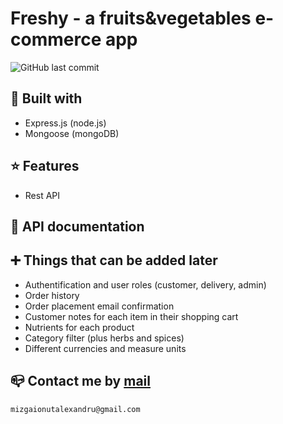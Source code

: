 # Freshy - a fruits&vegetables e-commerce app

![GitHub last commit](https://img.shields.io/github/last-commit/mizgaionutalexandru/freshy?style=flat-square)

## 🔨 Built with

- Express.js (node.js)
- Mongoose (mongoDB)

## ⭐ Features

- Rest API

## 📑 API documentation


## ➕ Things that can be added later

- Authentification and user roles (customer, delivery, admin)
- Order history
- Order placement email confirmation
- Customer notes for each item in their shopping cart
- Nutrients for each product
- Category filter (plus herbs and spices)
- Different currencies and measure units

## 📪 Contact me by [mail](mailto:mizgaionutalexandru@gmail.com)

    mizgaionutalexandru@gmail.com

